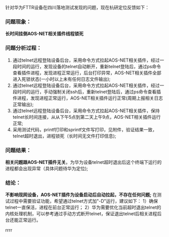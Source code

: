 针对华为FTTR设备在四川落地测试发现的问题，现在杭研定位反馈如下：

### 问题现象：
**长时间挂侧AOS-NET相关插件线程锁死**


### 问题分析过程：
1. 通过telnet远程登陆设备后台，采用命令方式拉起AOS-NET相关插件，经过一段时间的运行，发现设备的telnet自动断开，重新telnet登陆后，通过ps命令查看插件进程，发现进程正常运行，后台打印异常，AOS-NET相关插件全部进入死锁状态(一小时以上未有任何日志文件输出);
2. 通过telnet远程登陆设备后台，采用命令方式拉起AOS-NET相关插件，经过一段时间的运行，手动强制关闭ssh后，重新telnet登陆后，通过ps命令查看插件进程，发现进程正常运行，AOS-NET相关插件运行正常(周期上报相关日志正常输出);
3. 通过telnet远程登陆设备后台，采用命令方式拉起AOS-NET相关插件，保持telnet长时间连接，从从下午5点到第二天上午9点，AOS-NET相关插件运行正常;
4. 采用测试代码，printf打印和sprintf文件写打印，见附件，验证结果一致，telnet超时退出，进程锁死（长时间无文件打印信息);
	

### 问题结果：
**相关问题跟AOS-NET插件无关**。为华为设备telnet超时退出后这个终端下运行的进程都会出现异常（具体问题待华为定位);
	
### 结论：
**不影响现网设备，AOS-NET插件为设备启动后自动拉起，不存在任何问题;**
在测试过程中需要验证功能，希望通过telnet方式加"-D"运行，建议如下：
		1）确保telnet一直保活，进程在前台正常运行；
		2）华为需要优化当前超时退出telnet的内核处理机制，可以参考通过手动方式断开telnet，保证退出telnet后相关进程后台还能正常运行。

	
	
rrrr
